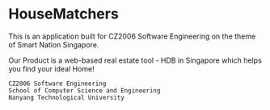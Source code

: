 # HouseMatchers

This is an application built for CZ2006 Software Engineering on the theme of Smart Nation Singapore.

Our Product is a web-based real estate tool - HDB in Singapore which helps you find your ideal Home!

```
CZ2006 Software Engineering
School of Computer Science and Engineering
Nanyang Technological University
```
